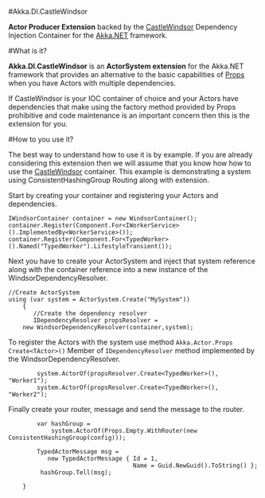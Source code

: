 #Akka.DI.CastleWindsor

**Actor Producer Extension** backed by the [CastleWindsor](http://www.castleproject.org/projects/windsor/) Dependency Injection Container for the [Akka.NET](https://github.com/akkadotnet/akka.net) framework.

#What is it?

**Akka.DI.CastleWindsor** is an **ActorSystem extension** for the Akka.NET framework that provides an alternative to the basic capabilities of [Props](http://akkadotnet.github.io/wiki/Props) when you have Actors with multiple dependencies.  

If CastleWindsor is your IOC container of choice and your Actors have dependencies that make using the factory method provided by Props prohibitive  and code maintenance is an important concern then this is the extension for you.

#How to you use it?

The best way to understand how to use it is by example. If you are already considering this extension then we will assume that you know how how to use the [CastleWindsor](http://www.castleproject.org/projects/windsor/) container. This example is demonstrating a system using ConsistentHashingGroup Routing along with extension. 

Start by creating your container and registering your Actors and dependencies.

    IWindsorContainer container = new WindsorContainer();
    container.Register(Component.For<IWorkerService>().ImplementedBy<WorkerService>());
    container.Register(Component.For<TypedWorker>().Named("TypedWorker").LifestyleTransient());

    
Next you have to create your ActorSystem and inject that system reference along with the container reference into a new instance of the WindsorDependencyResolver.

    //Create ActorSystem
    using (var system = ActorSystem.Create("MySystem"))
        {
           //Create the dependency resolver
           IDependencyResolver propsResolver = 
        new WindsorDependencyResolver(container,system);

To register the Actors with the system use method `Akka.Actor.Props Create<TActor>()` Member of `IDependencyResolver` method implemented by the WindsorDependencyResolver.
		
			system.ActorOf(propsResolver.Create<TypedWorker>(), "Worker1");
			system.ActorOf(propsResolver.Create<TypedWorker>(), "Worker2");

Finally create your router, message and send the message to the router.

            var hashGroup = 
                system.ActorOf(Props.Empty.WithRouter(new ConsistentHashingGroup(config)));
 
            TypedActorMessage msg = 
               new TypedActorMessage { Id = 1, 
                                       Name = Guid.NewGuid().ToString() };
             hashGroup.Tell(msg);

		}

